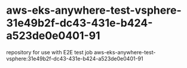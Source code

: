 # aws-eks-anywhere-test-vsphere-31e49b2f-dc43-431e-b424-a523de0e0401-91
repository for use with E2E test job aws-eks-anywhere-test-vsphere:31e49b2f-dc43-431e-b424-a523de0e0401-91

